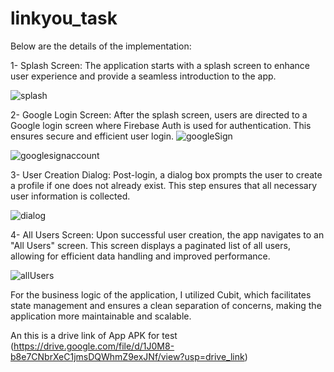 # linkyou_task

Below are the details of the implementation:

1- Splash Screen: The application starts with a splash screen to enhance user experience and provide a seamless introduction to the app.

![splash](https://github.com/user-attachments/assets/9a4e5df9-e755-4808-ab1a-9426b11847bd)

2- Google Login Screen: After the splash screen, users are directed to a Google login screen where Firebase Auth is used for authentication. This ensures secure and efficient user login.
![googleSign](https://github.com/user-attachments/assets/6e4958bb-cf45-4460-8226-f333fe953b69)

![googlesignaccount](https://github.com/user-attachments/assets/836d1207-51e8-4cfc-8ade-f26f86068c34)

3- User Creation Dialog: Post-login, a dialog box prompts the user to create a profile if one does not already exist. This step ensures that all necessary user information is collected.

![dialog](https://github.com/user-attachments/assets/4e52402e-0232-492f-aefa-c6408d8e27c6)

4- All Users Screen: Upon successful user creation, the app navigates to an "All Users" screen. This screen displays a paginated list of all users, allowing for efficient data handling and improved performance.

![allUsers](https://github.com/user-attachments/assets/9c891999-5391-4dfe-9fcd-6d14b317e3f7)

For the business logic of the application, I utilized Cubit, which facilitates state management and ensures a clean separation of concerns, making the application more maintainable and scalable.

An this is a drive link of App APK for test (https://drive.google.com/file/d/1J0M8-b8e7CNbrXeC1jmsDQWhmZ9exJNf/view?usp=drive_link)
